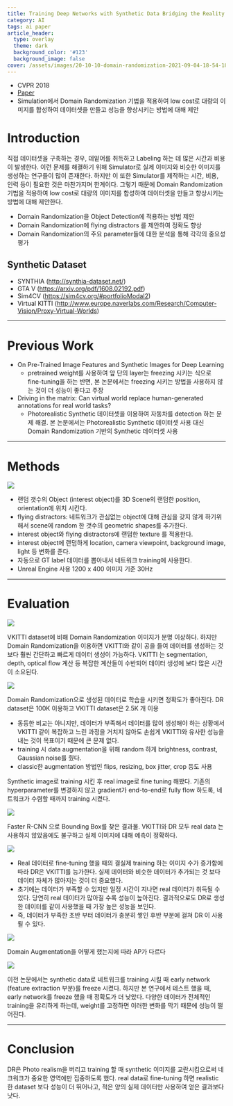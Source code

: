 ```yaml
---
title: Training Deep Networks with Synthetic Data Bridging the Reality Gap by Domain Randomization
category: AI
tags: ai paper
article_header:
  type: overlay
  theme: dark
  background_color: '#123'
  background_image: false
cover: /assets/images/20-10-10-domain-randomization-2021-09-04-18-54-18.png
---
```


- CVPR 2018
- [Paper](https://arxiv.org/pdf/1804.06516.pdf)
- Simulation에서 Domain Randomization 기법을 적용하여 low cost로 대량의 이미지를 합성하여 데이터셋을 만들고 성능을 향상시키는 방법에 대해 제안

<!--more-->

# Introduction

직접 데이터셋을 구축하는 경우, 데잍어를 취득하고 Labeling 하는 데 많은 시간과 비용이 발생한다. 이런 문제를 해결하기 위해 Simulator로 실제 이미지와 비슷한 이미지를 생성하는 연구들이 많이 존재한다. 하지만 이 또한 Simulator를 제작하는 시간, 비용, 인력 등이 필요한 것은 마찬가지며 한계이다.
그렇기 때문에 Domain Randomization 기법을 적용하여 low cost로 대량의 이미지를 합성하여 데이터셋을 만들고 향상시키는 방법에 대해 제안한다.

- Domain Randomization을 Object Detection에 적용하는 방법 제안
- Domain Randomization에 flying distractors 를 제안하여 정확도 향상
- Domain Randomization의 주요 parameter들에 대한 분석을 통해 각각의 중요성 평가

## Synthetic Dataset

- SYNTHIA (http://synthia-dataset.net/)
- GTA V (https://arxiv.org/pdf/1608.02192.pdf)
- Sim4CV (https://sim4cv.org/#portfolioModal2)
- Virtual KITTI (http://www.europe.naverlabs.com/Research/Computer-Vision/Proxy-Virtual-Worlds)

---

# Previous Work

- On Pre-Trained Image Features and Synthetic Images for Deep Learning
    - pretrained weight를 사용하여 앞 단의 layer는 freezing 시키는 식으로 fine-tuning을 하는 반면, 본 논문에서는 freezing 시키는 방법을 사용하지 않는 것이 더 성능이 좋다고 주장
- Driving in the matrix: Can virtual world replace human-generated annotations for real world tasks?
    - Photorealistic Synthetic 데이터셋을 이용하여 자동차를 detection 하는 문제 해결. 본 논문에서는 Photorealistic Synthetic 데이터셋 사용 대신 Domain Randomization 기반의 Synthetic 데이터셋 사용

---

# Methods

![](/assets/images/20-10-10-domain-randomization-2021-09-04-18-54-18.png)

- 랜덤 갯수의 Object (interest object)를 3D Scene의 랜덤한 position, orientation에 위치 시킨다.
- flying distractors: 네트워크가 관심없는 object에 대해 관심을 갖지 않게 하기위해서 scene에 random 한 갯수의 geometric shapes를 추가한다.
- interest object와 flying distractors에 랜덤한 texture 를 적용한다.
- interest object에 랜덤하게 location, camera viewpoint, background image, light 등 변화를 준다.
- 자동으로 GT label 데이터를 뽑아내서 네트워크 training에 사용한다.
- Unreal Engine 사용 1200 x 400 이미지 기준 30Hz

---

# Evaluation

![](/assets/images/20-10-10-domain-randomization-2021-09-04-18-54-41.png)

VKITTI dataset에 비해 Domain Randomization 이미지가 분명 이상하다. 하지만 Domain Randomization을 이용하면 VKITTI와 같이 공을 들여 데이터를 생성하는 것 보다 훨씬 간단하고 빠르게 데이터 생성이 가능하다. VKITTI 는 segmentation, depth, optical flow 계산 등 복잡한 계산들이 수반되어 데이터 생성에 보다 많은 시간이 소요된다. 

![](/assets/images/20-10-10-domain-randomization-2021-09-04-18-54-52.png)

Domain Randomization으로 생성된 데이터로 학습을 시키면 정확도가 좋아진다. 
DR dataset은 100K 이용하고 VKITTI dataset은 2.5K 개 이용
- 동등한 비교는 아니지만, 데이터가 부족해서 데이터를 많이 생성해야 하는 상황에서 VKITTI 같이 복잡하고 느린  과정을 거치지 않아도 손쉽게 VKITTI와 유사한 성능을 내는 것이 목표이기 때문에 큰 문제 없다.
- training 시 data augmentation을 위해 random 하게 brightness, contrast, Gaussian noise를 줬다.
- classic한 augmentation 방법인 flips, resizing, box jitter, crop 등도 사용

Synthetic image로 training 시킨 후 real image로 fine tuning 해봤다. 기존의 hyperparameter를 변경하지 않고 gradient가 end-to-end로 fully flow 하도록, 네트워크가 수렴할 때까지 training 시켰다. 

![](/assets/images/20-10-10-domain-randomization-2021-09-04-18-55-41.png)

Faster R-CNN 으로 Bounding Box를 찾은 결과물. VKITTI와 DR 모두 real data 는 사용하지 않았음에도 불구하고 실제 이미지에 대해 예측이 정확하다.

![](/assets/images/20-10-10-domain-randomization-2021-09-04-18-56-07.png)

- Real 데이터로 fine-tuning 했을 때의 결실제 training 하는 이미지 수가 증가함에 따라 DR은 VKITTI를 능가한다. 실제 데이터와 비슷한 데이터가 추가되는 것 보다 데이터 자체가 많아지는 것이 더 중요했다. 
- 초기에는 데이터가 부족할 수 있지만 일정 시간이 지나면 real 데이터가 취득될 수 있다. 당연히 real 데이터가 많아질 수록 성능이 높아진다. 결과적으로도 DR로 생성한 데이터를 같이 사용했을 때 가장 높은 성능을 보인다.
- 즉, 데이터가 부족한 초반 부터 데이터가 충분히 쌓인 후반 부분에 걸쳐 DR 이 사용될 수 있다.

![](/assets/images/20-10-10-domain-randomization-2021-09-04-18-56-26.png)

Domain Augmentation을 어떻게 했는지에 따라 AP가 다르다

![](../assets/images/20-10-10-domain-randomization-2021-09-04-18-57-16.png)

이전 논문에서는 synthetic data로 네트워크를 training 시킬 때 early network (feature extraction 부분)를 freeze 시켰다. 하지만 본 연구에서 테스트 했을 때, early network를 freeze 했을 때 정확도가 더 낮았다. 다양한 데이터가 전체적인 training을 유리하게 하는데, weight를 고정하면 이러한 변화를 막기 때문에 성능이 떨어진다.

---

# Conclusion

DR은 Photo realism을 버리고 training 할 때 synthetic 이미지를 교란시킴으로써 네크워크가 중요한 영역에만 집중하도록 했다. real data로 fine-tuning 하면 realistic 한 dataset 보다 성능이 더 뛰어나고, 적은 양의 실제 데이터만 사용하여 얻은 결과보다 낫다.
